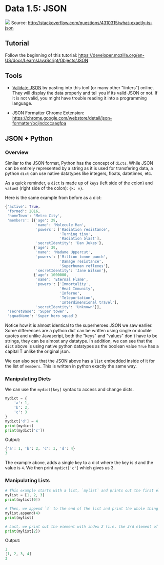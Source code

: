 # Data 1.5: JSON

![](https://www.evernote.com/shard/s150/sh/90cf283d-4adc-4f6f-aeaf-c8f2660d13c7/793cabb9f194996b/res/62dd9784-077a-45ee-8b47-c23054e2cc59/skitch.png?resizeSmall&width=832)
Source: http://stackoverflow.com/questions/4310315/what-exactly-is-json

## Tutorial

Follow the beginning of this tutorial: https://developer.mozilla.org/en-US/docs/Learn/JavaScript/Objects/JSON
<!-- [Some insane diagrams](http://www.json.org/) that tell you exactly what is valid JSON. -->

## Tools

- [Validate JSON](http://pro.jsonlint.com/) by pasting into this tool (or many other "linters") online. They will display the data properly and tell you if its valid JSON or not. If it is not valid, you might have trouble reading it into a programming language.

- JSON Formatter Chrome Extension: https://chrome.google.com/webstore/detail/json-formatter/bcjindcccaagfpa

## JSON + Python

### Overview

Similar to the JSON format, Python has the concept of `dicts`. While JSON can be entirely represented by a string as it is used for transfering data, a python `dict` can use native datatypes like integers, floats, datetimes, etc.

As a quick reminder, a `dict` is made up of `key`s (left side of the colon) and `value`s (right side of the colon): `{k: v}`.

Here is the same example from before as a dict:

```python
{'active': True,
 'formed': 2016,
 'homeTown': 'Metro City',
 'members': [{'age': 29,
              'name': 'Molecule Man',
              'powers': ['Radiation resistance',
                         'Turning tiny',
                         'Radiation blast'],
              'secretIdentity': 'Dan Jukes'},
             {'age': 39,
              'name': 'Madame Uppercut',
              'powers': ['Million tonne punch',
                         'Damage resistance',
                         'Superhuman reflexes'],
              'secretIdentity': 'Jane Wilson'},
             {'age': 1000000,
              'name': 'Eternal Flame',
              'powers': ['Immortality',
                         'Heat Immunity',
                         'Inferno',
                         'Teleportation',
                         'Interdimensional travel'],
              'secretIdentity': 'Unknown'}],
 'secretBase': 'Super tower',
 'squadName': 'Super hero squad'}
 ```

 Notice how it is almost identical to the superheroes JSON we saw earlier. Some differences are a python dict can be written using single or double quotes and unlike Javascript, both the "keys" and "values" don't have to be strings, they can be almost any datatype. In addition, we can see that the `dict` above is using native python datatypes as the boolean value `True` has a capital T unlike the original json.

 We can also see that the JSON above has a `list` embedded inside of it for the list of `members`. This is written in python exactly the same way.

### Manipulating Dicts

We can use the `mydict[key]` syntax to access and change dicts.

```python
mydict = {
    'a': 1,
    'b': 2,
    'c': 3
}
mydict['d'] = 4
print(mydict)
print(mydict['c'])
```

Output:
```python
{'a': 1, 'b': 2, 'c': 3, 'd': 4}
3
```

The example above, adds a single key to a dict where the key is `d` and the value is `4`. We then print `mydict['c']` which gives us 3.

### Manipulating Lists

```python
# This example starts with a list, `mylist` and prints out the first element of the list. Note that lists in python are 0-indexed. The first element of the list is `1`.
mylist = [1, 2, 3]
print(mylist[0])

# Then, we append `4` to the end of the list and print the whole thing out. We can see the list now has 4 elements.
mylist.append(4)
print(mylist)

# Last, we print out the element with index 2 (i.e. the 3rd element of the list which is 3).
print(mylist[2])
```

Output:
```python
1
[1, 2, 3, 4]
3
```

